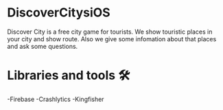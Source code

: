 # DiscoverCitysiOS

Discover City is a free city game for tourists. We show touristic places in your city and show route. Also we give some infomation about that places and ask some questions.


# Libraries and tools 🛠

-Firebase
-Crashlytics 
-Kingfisher



